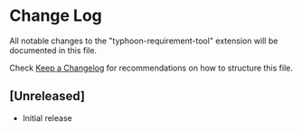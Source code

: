 # Change Log

All notable changes to the "typhoon-requirement-tool" extension will be documented in this file.

Check [Keep a Changelog](http://keepachangelog.com/) for recommendations on how to structure this file.

## [Unreleased]

- Initial release